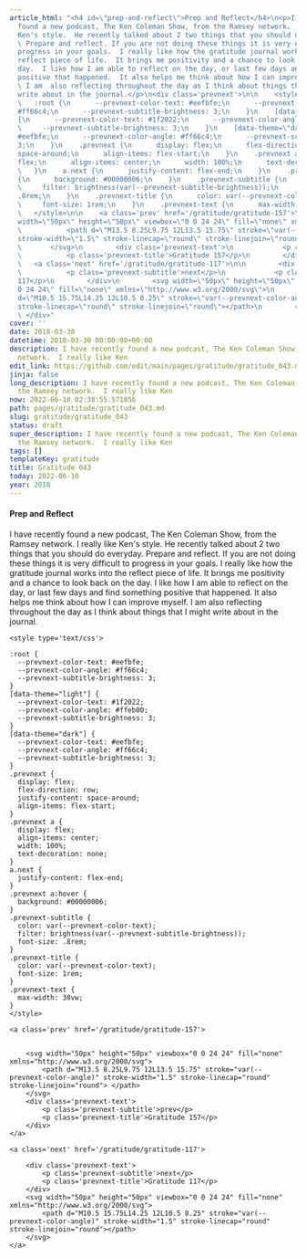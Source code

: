 ```yaml
---
article_html: "<h4 id=\"prep-and-reflect\">Prep and Reflect</h4>\n<p>I have recently
  found a new podcast, The Ken Coleman Show, from the Ramsey network.  I really like
  Ken's style.  He recently talked about 2 two things that you should do everyday.
  \ Prepare and reflect. If you are not doing these things it is very difficult to
  progress in your goals.  I really like how the gratitude journal works into the
  reflect piece of life.  It brings me positivity and a chance to look back on the
  day.  I like how I am able to reflect on the day, or last few days and find something
  positive that happened.  It also helps me think about how I can improve myself.
  \ I am  also reflecting throughout the day as I think about things that I might
  write about in the journal.</p>\n<div class='prevnext'>\n\n    <style type='text/css'>\n\n
  \   :root {\n      --prevnext-color-text: #eefbfe;\n      --prevnext-color-angle:
  #ff66c4;\n      --prevnext-subtitle-brightness: 3;\n    }\n    [data-theme=\"light\"]
  {\n      --prevnext-color-text: #1f2022;\n      --prevnext-color-angle: #ffeb00;\n
  \     --prevnext-subtitle-brightness: 3;\n    }\n    [data-theme=\"dark\"] {\n      --prevnext-color-text:
  #eefbfe;\n      --prevnext-color-angle: #ff66c4;\n      --prevnext-subtitle-brightness:
  3;\n    }\n    .prevnext {\n      display: flex;\n      flex-direction: row;\n      justify-content:
  space-around;\n      align-items: flex-start;\n    }\n    .prevnext a {\n      display:
  flex;\n      align-items: center;\n      width: 100%;\n      text-decoration: none;\n
  \   }\n    a.next {\n      justify-content: flex-end;\n    }\n    .prevnext a:hover
  {\n      background: #00000006;\n    }\n    .prevnext-subtitle {\n      color: var(--prevnext-color-text);\n
  \     filter: brightness(var(--prevnext-subtitle-brightness));\n      font-size:
  .8rem;\n    }\n    .prevnext-title {\n      color: var(--prevnext-color-text);\n
  \     font-size: 1rem;\n    }\n    .prevnext-text {\n      max-width: 30vw;\n    }\n
  \   </style>\n\n    <a class='prev' href='/gratitude/gratitude-157'>\n\n\n        <svg
  width=\"50px\" height=\"50px\" viewbox=\"0 0 24 24\" fill=\"none\" xmlns=\"http://www.w3.org/2000/svg\">\n
  \           <path d=\"M13.5 8.25L9.75 12L13.5 15.75\" stroke=\"var(--prevnext-color-angle)\"
  stroke-width=\"1.5\" stroke-linecap=\"round\" stroke-linejoin=\"round\"> </path>\n
  \       </svg>\n        <div class='prevnext-text'>\n            <p class='prevnext-subtitle'>prev</p>\n
  \           <p class='prevnext-title'>Gratitude 157</p>\n        </div>\n    </a>\n\n
  \   <a class='next' href='/gratitude/gratitude-117'>\n\n        <div class='prevnext-text'>\n
  \           <p class='prevnext-subtitle'>next</p>\n            <p class='prevnext-title'>Gratitude
  117</p>\n        </div>\n        <svg width=\"50px\" height=\"50px\" viewbox=\"0
  0 24 24\" fill=\"none\" xmlns=\"http://www.w3.org/2000/svg\">\n            <path
  d=\"M10.5 15.75L14.25 12L10.5 8.25\" stroke=\"var(--prevnext-color-angle)\" stroke-width=\"1.5\"
  stroke-linecap=\"round\" stroke-linejoin=\"round\"></path>\n        </svg>\n    </a>\n
  \ </div>"
cover: ''
date: 2018-03-30
datetime: 2018-03-30 00:00:00+00:00
description: I have recently found a new podcast, The Ken Coleman Show, from the Ramsey
  network.  I really like Ken
edit_link: https://github.com/edit/main/pages/gratitude/gratitude_043.md
jinja: false
long_description: I have recently found a new podcast, The Ken Coleman Show, from
  the Ramsey network.  I really like Ken
now: 2022-06-10 02:38:55.571856
path: pages/gratitude/gratitude_043.md
slug: gratitude/gratitude_043
status: draft
super_description: I have recently found a new podcast, The Ken Coleman Show, from
  the Ramsey network.  I really like Ken
tags: []
templateKey: gratitude
title: Gratitude 043
today: 2022-06-10
year: 2018
---
```


####  Prep and Reflect

I have recently found a new podcast, The Ken Coleman Show, from the Ramsey network.  I really like Ken's style.  He recently talked about 2 two things that you should do everyday.  Prepare and reflect. If you are not doing these things it is very difficult to progress in your goals.  I really like how the gratitude journal works into the reflect piece of life.  It brings me positivity and a chance to look back on the day.  I like how I am able to reflect on the day, or last few days and find something positive that happened.  It also helps me think about how I can improve myself.  I am  also reflecting throughout the day as I think about things that I might write about in the journal.
<div class='prevnext'>

    <style type='text/css'>

    :root {
      --prevnext-color-text: #eefbfe;
      --prevnext-color-angle: #ff66c4;
      --prevnext-subtitle-brightness: 3;
    }
    [data-theme="light"] {
      --prevnext-color-text: #1f2022;
      --prevnext-color-angle: #ffeb00;
      --prevnext-subtitle-brightness: 3;
    }
    [data-theme="dark"] {
      --prevnext-color-text: #eefbfe;
      --prevnext-color-angle: #ff66c4;
      --prevnext-subtitle-brightness: 3;
    }
    .prevnext {
      display: flex;
      flex-direction: row;
      justify-content: space-around;
      align-items: flex-start;
    }
    .prevnext a {
      display: flex;
      align-items: center;
      width: 100%;
      text-decoration: none;
    }
    a.next {
      justify-content: flex-end;
    }
    .prevnext a:hover {
      background: #00000006;
    }
    .prevnext-subtitle {
      color: var(--prevnext-color-text);
      filter: brightness(var(--prevnext-subtitle-brightness));
      font-size: .8rem;
    }
    .prevnext-title {
      color: var(--prevnext-color-text);
      font-size: 1rem;
    }
    .prevnext-text {
      max-width: 30vw;
    }
    </style>
    
    <a class='prev' href='/gratitude/gratitude-157'>
    

        <svg width="50px" height="50px" viewbox="0 0 24 24" fill="none" xmlns="http://www.w3.org/2000/svg">
            <path d="M13.5 8.25L9.75 12L13.5 15.75" stroke="var(--prevnext-color-angle)" stroke-width="1.5" stroke-linecap="round" stroke-linejoin="round"> </path>
        </svg>
        <div class='prevnext-text'>
            <p class='prevnext-subtitle'>prev</p>
            <p class='prevnext-title'>Gratitude 157</p>
        </div>
    </a>
    
    <a class='next' href='/gratitude/gratitude-117'>
    
        <div class='prevnext-text'>
            <p class='prevnext-subtitle'>next</p>
            <p class='prevnext-title'>Gratitude 117</p>
        </div>
        <svg width="50px" height="50px" viewbox="0 0 24 24" fill="none" xmlns="http://www.w3.org/2000/svg">
            <path d="M10.5 15.75L14.25 12L10.5 8.25" stroke="var(--prevnext-color-angle)" stroke-width="1.5" stroke-linecap="round" stroke-linejoin="round"></path>
        </svg>
    </a>
  </div>